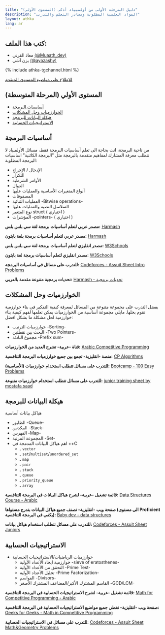 ```yaml
---
title: "دليل المرحلة الأولى من أولمبياد أذكى (المستوى الأولي)"
description: "المواد العلمية المطلوبة ومصادر التعلم والتدريب"
layout: athka
lang: ar
---
```


<h2>كتب هذا الملف:</h2>
<ul>
    <li>معاذ القرني <a href="https://twitter.com/Muaath_dev" target="_blank">(@Muaath_dev)</a></li>
    <li>يزن آشي <a href="https://twitter.com/ayazashy" target="_blank">(@ayazashy)</a></li>
</ul>


{% include athka-tgchannel.html %}

[للإطلاع على مواضيع المستوى المتقدم](https://teqaniaat.github.io/Teqaniaat/athka/first_exam_topics_senior_ar)

## المستوى الأولي (المرحلة المتوسطة)
- [أساسيات البرمجة](#أساسيات-البرمجة)
- [الخوارزميات وحل المشكلات](#الخوارزميات-وحل-المشكلات)
- [هيكلة البيانات للبرمجة](#هيكلة-البيانات-للبرمجة)
- [الاستراتيجيات الحسابية](#الاستراتيجيات-الحسابية)

<a id="أساسيات-البرمجة"></a>
## أساسيات البرمجة
من ناحية البرمجة، انت بحاجة الى تعلم أساسيات البرمجة فقط، مسائل الأولمبياد لا تتطلب معرفة المشارك لمفاهيم متقدمة بالبرمجة مثل "البرمجة الكائنية"
اساسيات البرمجة المطلوبة: 
- الإدخال / الإخراج
- التكرار
- الأوامر الشرطية
- الدوال 
- أنواع المتغيرات الأساسية والعمليات عليها
- المصفوفات
- العمليات الثنائية -Bitwise operations-
- السلاسل النصية والعمليات عليها
- نوع المتغير struct ( اختياري ) 
- المؤشرات -pointers- ( اختياري )

**مصدر عربي لتعلم أساسيات برمجة لغة سي بلس بلس:** [Harmash](https://harmash.com/tutorials/cplusplus/overview)

**مصدر عربي لتعلم أساسيات برمجة بلغة بايثون:** [Harmash](https://harmash.com/tutorials/python/overview)

**مصدر انقليزي لتعلم أساسيات برمجة لغة سي بلس بلس:** [W3Schools](https://www.w3schools.com/cpp/)

**مصدر انقليزي لتعلم أساسيات برمجة لغة بايثون:** [W3Schools](https://www.w3schools.com/python/)

**للتدرب على مسائل في أساسيات البرمجة:** [Codeforces - Assuit Sheet Intro Problems](https://codeforces.com/group/MWSDmqGsZm/contest/219158)

**تحديات برمجية متنوعة مقدمة بالعربي:** [Harmash - تحديات برمجية](https://harmash.com/tutorials/algorithms-and-data-structure/overview)



<a id="الخوارزميات-وحل-المشكلات"></a>
## الخوارزميات وحل المشكلات
يفضل التدرب على مجموعة متنوعة من المسائل لمعرفة كيفية التفكير في بناء خوارزمية تقوم بحلها.
مايلي مجموعة أساسية من الخوارزميات يمكن تعلمها لفهم كيفية بناء خوارزمية لحل مشكلة ما بشكل افضل:
- خوارزميات الترتيب -Sorting-
- البحث بين نقطتين -Two Pointers-
- مجموع البادئة -Prefix sum-

**قناة -عربية- تشرح العديد من الخوارزميات:** [Arabic Competitive Programming](https://www.youtube.com/@ArabicCompetitiveProgramming/playlists)

**منصة -انقليزية- تجمع بين جميع خوارزميات البرمجة التنافسية:** [CP Algorithms](https://cp-algorithms.com/index.html)

**للتدرب على مسائل تتطلب استخدام خوارزميات (الأساسية):** [Bootcamp - 100 Easy Problems](https://codeforces.com/group/yg7WhsFsAp/contests)

**للتدرب على مسائل تتطلب استخدام خوارزميات متنوعة:** [junior training sheet by mostafa saad](https://docs.google.com/spreadsheets/d/1iJZWP2nS_OB3kCTjq8L6TrJJ4o-5lhxDOyTaocSYc-k/edit#gid=123190759)


<a id="هيكلة-البيانات-للبرمجة"></a>
## هيكلة البيانات للبرمجة
هياكل بيانات أساسية
  - الطابور -Queue-
  - المكدس -Stack-
  - الفهرس -Map-
  - المجموعة المرتبة -Set-
- اهم هياكل البيانات المدمجة في ++C
  - ـ `vector`
  - ـ `set`/`multiset`/`unordered_set`
  - ـ `map`
  - ـ `pair`
  - ـ `stack`
  - ـ `queue`
  - ـ `priority_queue`
  - ـ `array`

**قائمة تشغيل -عربية- لشرح هياكل البيانات في البرمجة التنافسية:** [Data Structures Course - Arabic](https://www.youtube.com/playlist?list=PLCInYL3l2AajqOUW_2SwjWeMwf4vL4RSp)

**صفحة ويب -انقليزية- تصنف جميع هياكل البيانات بتدرج مستواها (الى مستوى Proficient يكفي في البرمجة التنافسية):** [Baby dev - data structures](https://byby.dev/data-structures)

**للتدرب على مسائل تتطلب استخدام هياكل بيانات:** [Codeforces - Assuit Sheet Juniors](https://codeforces.com/group/c3FDl9EUi9/contests)

<a id="الاستراتيجيات-الحسابية"></a>
## الاستراتيجيات الحسابية
- خوارزميات الرياضيات/الاستراتيجيات الحسابية
  - خوارزمية ايجاد الأعداد الأولية -sieve of eratosthenes-
  - التحقق من الأعداد الأولية -Prime Test-
  - تحليل الأعداد الأولية -Prime Factorization-
  - القواسم -Divisors-
  - القاسم المشترك الأكبر/المضاعف المشترك الأصغر -GCD/LCM-

**قائمة تشغيل -عربية- لشرح الاستراتيجيات الحسابية في البرمجة التنافسية:** [Math for Competitive Programming - Arabic](https://www.youtube.com/playlist?list=PLPt2dINI2MIY7l5zyFd1W28rei3b-AXaJ)

**صفحة ويب -انقليزية- تغطي جميع مواضيع الاستراتيجيات الحسابية في البرمجة التنافسية:** [Geeks for Geeks - Math in Competitive Programming](https://www.geeksforgeeks.org/math-in-competitive-programming/)

**للتدرب على مسائل في الاستراتيجيات الحسابية:** [Codeforces - Assuit Sheet Math&Geometry Problems](https://codeforces.com/group/MWSDmqGsZm/contest/223338)
